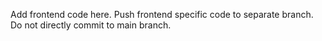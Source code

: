 Add frontend code here. Push frontend specific code to separate branch.
Do not directly commit to main branch.
